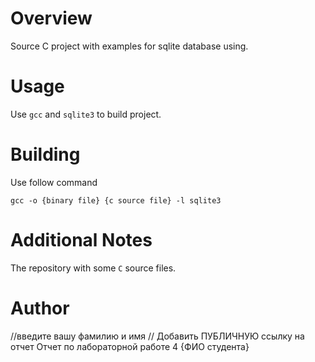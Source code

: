 # Overview

Source C project with examples for sqlite database using.

# Usage

Use `gcc` and `sqlite3` to build project.

# Building

Use follow command

```
gcc -o {binary file} {c source file} -l sqlite3
```

# Additional Notes

The repository with some `C` source files.

# Author

//введите вашу фамилию и имя
// Добавить ПУБЛИЧНУЮ ссылку на отчет Отчет по лабораторной работе 4
{ФИО студента}
